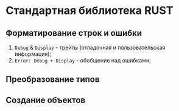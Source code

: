 # Стандартная библиотека RUST

## Форматирование строк и ошибки
1. `Debug` & `Display` - трейты (отладочная и пользовательская информация);
2. `Error: Debug + Display` - обобщение над ошибками;


## Преобразование типов

## Создание объектов